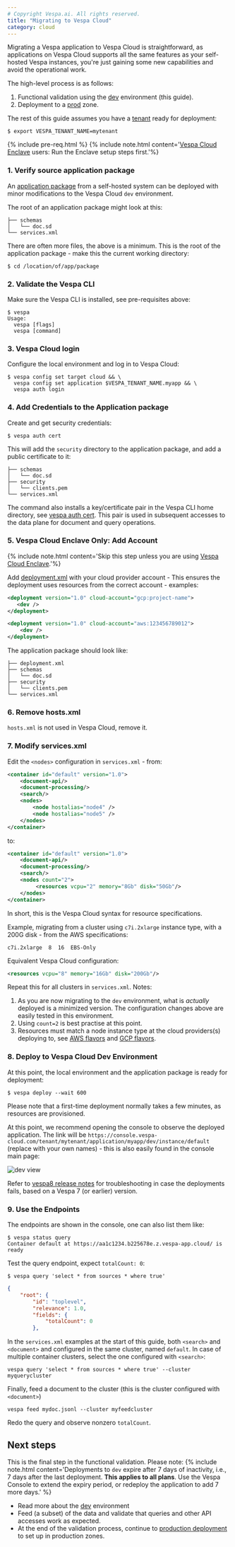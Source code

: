 ```yaml
---
# Copyright Vespa.ai. All rights reserved.
title: "Migrating to Vespa Cloud"
category: cloud
---
```


Migrating a Vespa application to Vespa Cloud is straightforward,
as applications on Vespa Cloud supports all the same features as your self-hosted Vespa instances,
you're just gaining some new capabilities and avoid the operational work.

The high-level process is as follows:
1. Functional validation using the [dev](https://cloud.vespa.ai/en/reference/environments.html#dev) environment (this guide).
2. Deployment to a [prod](https://cloud.vespa.ai/en/reference/environments.html#prod) zone.

The rest of this guide assumes you have a [tenant](/en/cloud/tenant-apps-instances.html) ready for deployment:
<!-- ToDo: Expand this paragraph with some more details, e.g. enclave users -->
```
$ export VESPA_TENANT_NAME=mytenant
```

{% include pre-req.html %}
{% include note.html content='[Vespa Cloud Enclave](/en/cloud/enclave/enclave.html) users: Run the Enclave setup steps first.'%}

### 1. Verify source application package
An [application package](https://cloud.vespa.ai/en/reference/application-package.html) from a self-hosted system
can be deployed with minor modifications to the Vespa Cloud `dev` environment.

The root of an application package might look at this:

```
├── schemas
│   └── doc.sd
└── services.xml
```

There are often more files, the above is a minimum.
This is the root of the application package - make this the current working directory:

```
$ cd /location/of/app/package
```


### 2. Validate the Vespa CLI
Make sure the Vespa CLI is installed, see pre-requisites above:

```
$ vespa
Usage:
  vespa [flags]
  vespa [command]
```


### 3. Vespa Cloud login
Configure the local environment and log in to Vespa Cloud:

```
$ vespa config set target cloud && \
  vespa config set application $VESPA_TENANT_NAME.myapp && \
  vespa auth login
```


### 4. Add Credentials to the Application package
Create and get security credentials:

```
$ vespa auth cert
```

This will add the `security` directory to the application package,
and add a public certificate to it:

```
├── schemas
│   └── doc.sd
├── security
│   └── clients.pem
└── services.xml
```

The command also installs a key/certificate pair in the Vespa CLI home directory, see
[vespa auth cert](https://docs.vespa.ai/en/reference/vespa-cli/vespa_auth_cert.html).
This pair is used in subsequent accesses to the data plane for document and query operations.


### 5. Vespa Cloud Enclave Only: Add Account
{% include note.html content='Skip this step unless you are using [Vespa Cloud Enclave](/en/cloud/enclave/enclave.html).'%}

Add [deployment.xml](https://cloud.vespa.ai/en/reference/deployment#deployment) with your cloud provider account -
This ensures the deployment uses resources from the correct account - examples:
```xml
<deployment version="1.0" cloud-account="gcp:project-name">
   <dev />
</deployment>
```
```xml
<deployment version="1.0" cloud-account="aws:123456789012">
    <dev />
</deployment>
```
The application package should look like:
```
├── deployment.xml
├── schemas
│   └── doc.sd
├── security
│   └── clients.pem
└── services.xml
```


### 6. Remove hosts.xml
`hosts.xml` is not used in Vespa Cloud, remove it.


### 7. Modify services.xml
Edit the `<nodes>` configuration in `services.xml` - from:
```xml
<container id="default" version="1.0">
    <document-api/>
    <document-processing/>
    <search/>
    <nodes>
        <node hostalias="node4" />
        <node hostalias="node5" />
    </nodes>
</container>
```
to:
```xml
<container id="default" version="1.0">
    <document-api/>
    <document-processing/>
    <search/>
    <nodes count="2">
         <resources vcpu="2" memory="8Gb" disk="50Gb"/>
    </nodes>
</container>
```

In short, this is the Vespa Cloud syntax for resource specifications.

Example, migrating from a cluster using `c7i.2xlarge` instance type,
with a 200G disk - from the AWS specifications:
```
c7i.2xlarge  8  16  EBS-Only
```
Equivalent Vespa Cloud configuration:
```xml
<resources vcpu="8" memory="16Gb" disk="200Gb"/>
```
Repeat this for all clusters in `services.xml`. Notes:

1. As you are now migrating to the `dev` environment, what is _actually_ deployed is a minimized version.
   The configuration changes above are easily tested in this environment.
2. Using `count=2` is best practise at this point.
3. Resources must match a node instance type at the cloud providers(s) deploying to, see
   [AWS flavors](https://cloud.vespa.ai/en/reference/aws-flavors.html)
   and [GCP flavors](https://cloud.vespa.ai/en/reference/gcp-flavors.html).


### 8. Deploy to Vespa Cloud Dev Environment
At this point, the local environment and the application package is ready for deployment:

```
$ vespa deploy --wait 600
```

Please note that a first-time deployment normally takes a few minutes,
as resources are provisioned.

At this point, we recommend opening the console to observe the deployed application.
The link will be `https://console.vespa-cloud.com/tenant/mytenant/application/myapp/dev/instance/default`
(replace with your own names) - this is also easily found in the console main page:

![dev view](/assets/img/free-trial.png)

Refer to [vespa8 release notes](https://cloud.vespa.ai/en/vespa8-release-notes) for troubleshooting
in case the deployments fails, based on a Vespa 7 (or earlier) version.





### 9. Use the Endpoints
The endpoints are shown in the console, one can also list them like:
```
$ vespa status query
Container default at https://aa1c1234.b225678e.z.vespa-app.cloud/ is ready
```

Test the query endpoint, expect `totalCount: 0`:
```
$ vespa query 'select * from sources * where true'
```
```json
{
    "root": {
        "id": "toplevel",
        "relevance": 1.0,
        "fields": {
            "totalCount": 0
        },
```

In the `services.xml` examples at the start of this guide,
both `<search>` and `<document>` and configured in the same cluster, named `default`.
In case of multiple container clusters, select the one configured with `<search>`:
```
vespa query 'select * from sources * where true' --cluster myquerycluster
```

Finally, feed a document to the cluster (this is the cluster configured with `<document>`)
```
vespa feed mydoc.jsonl --cluster myfeedcluster
```

Redo the query and observe nonzero `totalCount`.


## Next steps
This is the final step in the functional validation. Please note:
{% include note.html content='Deployments to `dev` expire after 7 days of inactivity,
i.e., 7 days after the last deployment.
**This applies to all plans**.
Use the Vespa Console to extend the expiry period, or redeploy the application to add 7 more days.' %}

* Read more about the [dev](https://cloud.vespa.ai/en/reference/environments.html#dev) environment
* Feed (a subset) of the data and validate that queries and other API accesses work as expected.
* At the end of the validation process,
  continue to [production deployment](https://cloud.vespa.ai/en/production-deployment.html) to set up in production zones.
